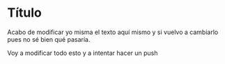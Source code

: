 # Título

Acabo de modificar yo misma el texto aquí mismo y si vuelvo a cambiarlo pues no sé bien qué pasaría. 

Voy a modificar todo esto y a intentar hacer un push
